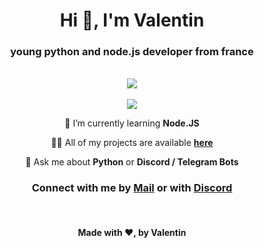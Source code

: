 
<div align="center">

# Hi 👋, I'm Valentin

### young python and node.js developer from france
<br>
<img src="https://skillicons.dev/icons?i=vue,python,nodejs,raspberrypi,bash,vscode&theme=dark&perline=9">
<br><br>
<img src="https://lanyard.cnrad.dev/api/768049100238225418?bg=283593&borderRadius=30px">

<br>
<p>

 🌱 I’m currently learning **Node.JS**

 👨‍💻 All of my projects are available [**here**](https://github.com/ValentinLvrr?tab=repositories)

 💬 Ask me about **Python** or **Discord / Telegram Bots**
</p>

### Connect with me by [**Mail**](mailto:valentinlelievre2008@gmail.com) or with [**Discord**](https://discord.com/users/768049100238225418)

<br>

#### Made with ❤, by Valentin
</div>